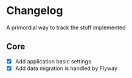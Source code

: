 # Changelog

A primordial way to track the stuff implemented

## Core
- [x] Add application basic settings
- [x] Add data migration is handled by Flyway